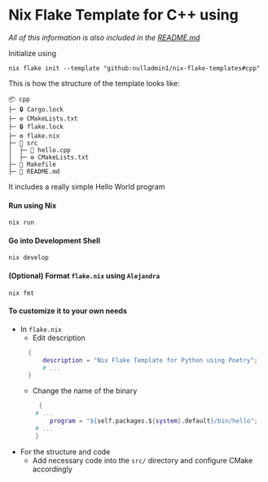 # Nix Flake Template for C++ using 

*All of this information is also included in the [README.md](../README.md)*

Initialize using
```shell  
nix flake init --template "github:nulladmin1/nix-flake-templates#cpp"
```

This is how the structure of the template looks like:
```
📦 cpp
├─ 🔒 Cargo.lock
├─ ⚙️ CMakeLists.txt
├─ 🔒 flake.lock
├─ ⚙️ flake.nix
├─ 📁 src
│  ├─ 📝 hello.cpp
│  ├─ ⚙️ CMakeLists.txt
├─ 🔨 Makefile
├─ 📃 README.md
 ```

It includes a really simple Hello World program

#### Run using Nix

```shell
nix run
```

#### Go into Development Shell
```shell
nix develop
```

#### (Optional) Format ```flake.nix``` using ```Alejandra```
```shell
nix fmt
```

#### To customize it to your own needs

* In ```flake.nix```
  * Edit description
  ```nix
    {
        description = "Nix Flake Template for Python using Poetry";
        # ...
    }	
    ``` 
  * Change the name of the binary
  ```nix
       {
      # ...		
          program = "${self.packages.${system}.default}/bin/hello";
      # ...	
      }
    ```
* For the structure and code
  * Add necessary code into the ```src/``` directory and configure CMake accordingly